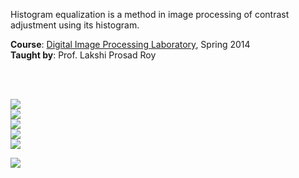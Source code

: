 Histogram equalization is a method in image processing of contrast adjustment
using its histogram.

**Course**: [Digital Image Processing Laboratory], Spring 2014<br>
**Taught by**: Prof. Lakshi Prosad Roy

[Digital Image Processing Laboratory]: https://github.com/nitrece/digital-image-processing-laboratory

<br>
<br>

![](Results/01.%20Normal/01.%20Original%20Image.png)<br>
![](Results/01.%20Normal/02.%20Equalized%20Image.png)<br>
![](Results/01.%20Normal/03.%20Equalized%20Histogram.png)<br>
![](Results/02.%20Perfect/02.%20Equalized%20Image.png)<br>
![](Results/02.%20Perfect/03.%20Equalized%20Histogram.png)<br>

![](https://ga-beacon.deno.dev/G-G1E8HNDZYY:v51jklKGTLmC3LAZ4rJbIQ/github.com/moocf/image-histogram-equalization.matlab)
